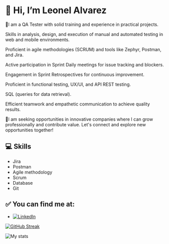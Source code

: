# 👋 Hi, I’m Leonel Alvarez


👔I am a QA Tester with solid training and experience in practical projects.

Skills in analysis, design, and execution of manual and automated testing in web and mobile environments. 

Proficient in agile methodologies (SCRUM) and tools like Zephyr, Postman, and Jira.

Active participation in Sprint Daily meetings for issue tracking and blockers.

Engagement in Sprint Retrospectives for continuous improvement.

Proficient in functional testing, UX/UI, and API REST testing.

SQL (queries for data retrieval).

Efficient teamwork and empathetic communication to achieve quality results.

🔎I am seeking opportunities in innovative companies where I can grow professionally and contribute value.
Let's connect and explore new opportunities together!

## 💻 Skills
- Jira
- Postman
- Agile methodology
- Scrum
- Database
- Git

## ✅ You can find me at:

- [![LinkedIn][linkedin-shield]][linkedin-url]

[linkedin-shield]: https://img.shields.io/badge/-LinkedIn-black.svg?style=for-the-badge&logo=linkedin&colorB=001a57
[linkedin-url]: https://www.linkedin.com/in/leonelalvarezz

[![GitHub Streak](https://streak-stats.demolab.com?user=leonelAlvarez17&date_format=j%20M%5B%20Y%5D)](https://git.io/streak-stats)

![My stats](https://github-readme-stats.vercel.app/api?username=leonelAlvarez17&count_private=true&show_icons=true&theme=radical)
